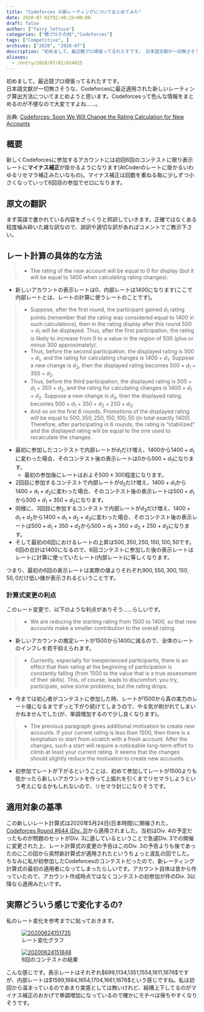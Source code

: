 ```yaml
---
title: "Codeforces の新レーティングについてまとめてみた"
date: 2020-07-02T02:40:25+09:00
draft: false
author: ["fairy_lettuce"]
categories: ["競プロその他","Codeforces"]
tags: ["Competitive", ]
archives: ["2020", "2020-07"]
description: "初めまして。最近競プロ頑張ってるれたすです。 日本語文献が一切無さそうな、Codeforcesに最近適用された新しいレーティング算出方法についてまとめようと思います。Codeforcesって色んな情報をまとめるのが不便なので大変ですよね……。 出典: Codeforces: So…"
aliases:
  - /entry/2020/07/02/024025
---
```


初めまして。最近競プロ頑張ってるれたすです。  
日本語文献が一切無さそうな、Codeforcesに最近適用された新しいレーティング算出方法についてまとめようと思います。Codeforcesって色んな情報をまとめるのが不便なので大変ですよね……。

出典:
[Codeforces: Soon We Will Change the Rating Calculation for New Accounts](https://codeforces.com/blog/entry/77890)

## 概要
新しくCodeforcesに参加するアカウントには初回$6$回のコンテストに限り表示レートに<b>マイナス補正</b>が掛かるようになります(AtCoderのレートに掛かるいわゆるリセマラ補正みたいなもの)。マイナス補正は回数を重ねる毎に少しずつ小さくなっていって$6$回目の参加でゼロになります。

<!--more-->

## 原文の翻訳
まず英語で書かれている内容をざっくりと邦訳していきます。正確ではなくある程度噛み砕いた雑な訳なので、誤訳や適切な訳があればコメントでご教示下さい。
## レート計算の具体的な方法
> - The rating of the new account will be equal to $0$ for display (but it will be equal to $1400$ when calculating rating changes).

- 新しいアカウントの表示レートは$0$、内部レートは$1400$になります(ここで内部レートとは、レートの計算に使うレートのことです)。

> - Suppose, after the first round, the participant gained $d_1$ rating points (remember that the rating was considered equal to $1400$ in such calculations), then in the rating display after this round $500+d_1$ will be displayed. Thus, after the first participation, the rating is likely to increase from $0$ to a value in the region of $500$ (plus or minus $300$ approximately).
> - Thus, before the second participation, the displayed rating is $500+d_1$, and the rating for calculating changes is $1400+d_1$. Suppose a new change is $d_2$, then the displayed rating becomes $500+d_1+350+d_2$.
> - Thus, before the third participation, the displayed rating is $500+d_1+350+d_2$, and the rating for calculating changes is $1400+d_1+d_2$. Suppose a new change is $d_3$, then the displayed rating becomes $500+d_1+350+d_2+250+d_3$.
> - And so on the first 6 rounds. Promotions of the displayed rating will be equal to $500,350,250,150,100,50$ (in total exactly $1400$). Therefore, after participating in 6 rounds, the rating is “stabilized” and the displayed rating will be equal to the one used to recalculate the changes.

- 最初に参加したコンテストで内部レートが$d_1$だけ増え、$1400$から$1400+d_1$に変わった場合、そのコンテスト後の表示レートは$0$から$500+d_1$になります。
    - 最初の参加後にレートはおよそ$500\pm 300$程度になります。
- 2回目に参加するコンテストで内部レートが$d_2$だけ増え、$1400+d_1$から$1400+d_1+d_2$に変わった場合、そのコンテスト後の表示レートは$500+d_1$から$500+d_1+350+d_2$になります。
- 同様に、3回目に参加するコンテストで内部レートが$d_3$だけ増え、$1400+d_1+d_2$から$1400+d_1+d_2+d_3$に変わった場合、そのコンテスト後の表示レートは$500+d_1+350+d_2$から$500+d_1+350+d_2+250+d_3$になります。
- そして最初の$6$回におけるレートの上昇は$500,350,250,150,100,50$です。$6$回の合計は$1400$になるので、$6$回コンテストに参加した後の表示レートはレートに計算に使っていたレート(内部レート)に等しくなります。

つまり、最初の$6$回の表示レートは実際の値よりそれぞれ$900,550,300,150,50,0$だけ低い値が表示されるということです。

### 計算式変更の利点
このレート変更で、以下のような利点がありそう……らしいです。
> - We are reducing the starting rating from $1500$ to $1400$, so that new accounts make a smaller contribution to the overall rating.

- 新しいアカウントの推定レートが$1500$から$1400$に減るので、全体のレートのインフレを若干抑えられます。

> - Currently, especially for inexperienced participants, there is an effect that their rating at the beginning of participation is constantly falling (from $1500$ to the value that is a true assessment of their skills). This, of course, leads to discomfort: you try, participate, solve some problems, but the rating drops.

- 今までは初心者がコンテストに参加した時、レートが$1500$から真の実力のレート値になるまでずっと下がり続けてしまうので、やる気が削がれてしまいかねませんでした(が、単調増加するので少し良くなります)。

> - The previous paragraph gives additional motivation to create new accounts. If your current rating is less than $1500$, then there is a temptation to start from scratch with a fresh account. After the changes, such a start will require a noticeable long-term effort to climb at least your current rating. It seems that the changes should slightly reduce the motivation to create new accounts.

- 初参加でレートが下がるということは、初めて参加してレートが$1500$よりも低かったら新しいアカウントを作って上振れを引くまでリセマラしようという考えになるかもしれないので、リセマラ封じになりそうです。

## 適用対象の基準
この新しいレート計算式は2020年5月24日(日本時間)に開催された、[Codeforces Round #644 \(Div. 3\)](https://codeforces.com/contest/1360)から適用されました。当初はDiv. 4の予定だったものが問題のセットがDiv. 3に適しているということで急遽Div. 3での開催に変更された上、レート計算式の変更の予告はこのDiv. 3の予告よりも後であったのにこの回から突然新計算式が適用されたというちょっと波乱の回でした。  
ちなみに私が初参加したCodeforcesのコンテストだったので、新レーティング計算式の最初の適用者になってしまったらしいです。アカウント自体は昔から作っていたので、アカウント作成時点ではなくコンテストの初参加が件のDiv. 3以降なら適用みたいです。

## 実際どういう感じで変化するの?
私のレート変化を参考までに貼っておきます。
<figure class="figure-image figure-image-fotolife" title="Rating change">
<a href="https://f.hatena.ne.jp/fairy_lettuce/20200624151735">
  <img src="https://cdn-ak.f.st-hatena.com/images/fotolife/f/fairy_lettuce/20200624/20200624151735.png" alt="20200624151735">
</a>
<figcaption>レート変化グラフ</figcaption></figure>
<figure class="figure-image figure-image-fotolife" title="Contest results">
<a href="https://f.hatena.ne.jp/fairy_lettuce/20200624151848">
  <img src="https://cdn-ak.f.st-hatena.com/images/fotolife/f/fairy_lettuce/20200624/20200624151848.png" alt="20200624151848">
</a>
<figcaption>6回のコンテストの結果</figcaption></figure>
こんな感じです。表示レートはそれぞれ$699,1134,1351,1554,1611,1676$ですが、内部レートは$1599,1684,1654,1704,1661,1676$という感じですね。私は初回から温まっているのであまり実感としては無いけれど、結構上下してるのがマイナス補正のおかげで単調増加になっているので確かにモチベは保ちやすくなりそうです。